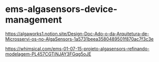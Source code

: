 # ems-algasensors-device-management

https://algaworks1.notion.site/Design-Doc-Ado-o-da-Arquitetura-de-Microsservi-os-no-AlgaSensors-1a5731beea3580489501f870ac7f3c3e

https://whimsical.com/ems-01-07-15-projeto-algasensors-refinando-modelagem-PL457CGTiNJAY3FGqg5oJE
